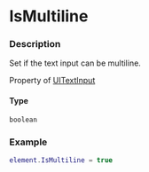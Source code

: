 # IsMultiline

### Description

Set if the text input can be multiline.

Property of [UITextInput](/classes/UITextInput/)

#### Type

`boolean`

### Example

```lua
element.IsMultiline = true
```
